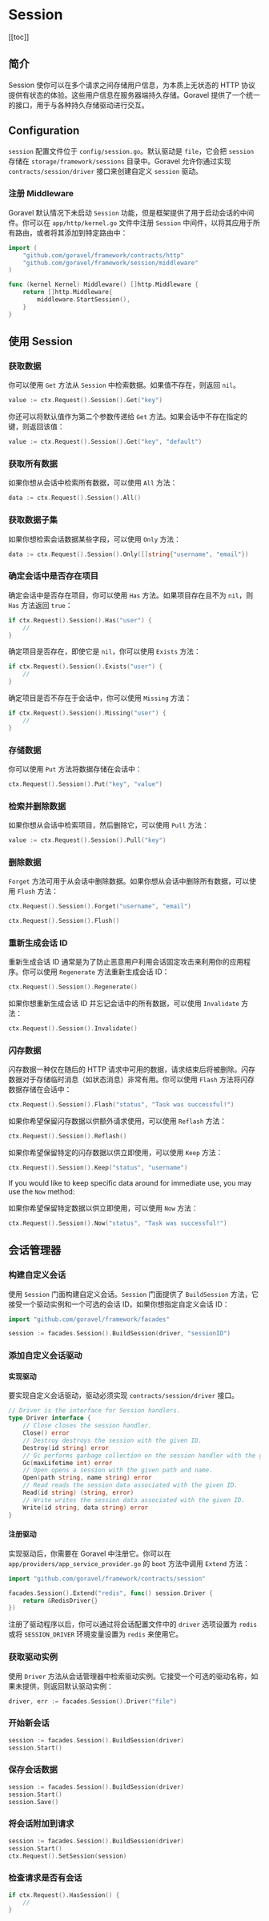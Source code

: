 # Session

[[toc]]

## 简介

Session 使你可以在多个请求之间存储用户信息，为本质上无状态的 HTTP 协议提供有状态的体验。这些用户信息在服务器端持久存储。Goravel 提供了一个统一的接口，用于与各种持久存储驱动进行交互。

## Configuration

`session` 配置文件位于 `config/session.go`。默认驱动是 `file`，它会把 `session` 存储在 `storage/framework/sessions` 目录中。Goravel 允许你通过实现 `contracts/session/driver` 接口来创建自定义 `session` 驱动。

### 注册 Middleware

Goravel 默认情况下未启动 `Session` 功能，但是框架提供了用于启动会话的中间件。你可以在 `app/http/kernel.go` 文件中注册 `Session` 中间件，以将其应用于所有路由，或者将其添加到特定路由中：

```go
import (
	"github.com/goravel/framework/contracts/http"
	"github.com/goravel/framework/session/middleware"
)

func (kernel Kernel) Middleware() []http.Middleware {
	return []http.Middleware{
		middleware.StartSession(),
	}
}
```

## 使用 Session

### 获取数据

你可以使用 `Get` 方法从 `Session` 中检索数据。如果值不存在，则返回 `nil`。

```go
value := ctx.Request().Session().Get("key")
```

你还可以将默认值作为第二个参数传递给 `Get` 方法。如果会话中不存在指定的键，则返回该值：

```go
value := ctx.Request().Session().Get("key", "default")
```

### 获取所有数据

如果你想从会话中检索所有数据，可以使用 `All` 方法：

```go
data := ctx.Request().Session().All()
```

### 获取数据子集

如果你想检索会话数据某些字段，可以使用 `Only` 方法：

```go
data := ctx.Request().Session().Only([]string{"username", "email"})
```

### 确定会话中是否存在项目

确定会话中是否存在项目，你可以使用 `Has` 方法。如果项目存在且不为 `nil`，则 `Has` 方法返回 `true`：

```go
if ctx.Request().Session().Has("user") {
    //
}
```

确定项目是否存在，即使它是 `nil`，你可以使用 `Exists` 方法：

```go
if ctx.Request().Session().Exists("user") {
    //
}
```

确定项目是否不存在于会话中，你可以使用 `Missing` 方法：

```go
if ctx.Request().Session().Missing("user") {
    //
}
```

### 存储数据

你可以使用 `Put` 方法将数据存储在会话中：

```go
ctx.Request().Session().Put("key", "value")
```

### 检索并删除数据

如果你想从会话中检索项目，然后删除它，可以使用 `Pull` 方法：

```go
value := ctx.Request().Session().Pull("key")
```

### 删除数据

`Forget` 方法可用于从会话中删除数据。如果你想从会话中删除所有数据，可以使用 `Flush` 方法：

```go
ctx.Request().Session().Forget("username", "email")

ctx.Request().Session().Flush()
```

### 重新生成会话 ID

重新生成会话 ID 通常是为了防止恶意用户利用会话固定攻击来利用你的应用程序。你可以使用 `Regenerate` 方法重新生成会话 ID：

```go
ctx.Request().Session().Regenerate()
```

如果你想重新生成会话 ID 并忘记会话中的所有数据，可以使用 `Invalidate` 方法：

```go
ctx.Request().Session().Invalidate()
```

### 闪存数据

闪存数据一种仅在随后的 HTTP 请求中可用的数据，请求结束后将被删除。闪存数据对于存储临时消息（如状态消息）非常有用。你可以使用 `Flash` 方法将闪存数据存储在会话中：

```go
ctx.Request().Session().Flash("status", "Task was successful!")
```

如果你希望保留闪存数据以供额外请求使用，可以使用 `Reflash` 方法：

```go
ctx.Request().Session().Reflash()
```

如果你希望保留特定的闪存数据以供立即使用，可以使用 `Keep` 方法：

```go
ctx.Request().Session().Keep("status", "username")
```

If you would like to keep specific data around for immediate use, you may use the `Now` method:

如果你希望保留特定数据以供立即使用，可以使用 `Now` 方法：

```go
ctx.Request().Session().Now("status", "Task was successful!")
```

## 会话管理器

### 构建自定义会话

使用 `Session` 门面构建自定义会话。`Session` 门面提供了 `BuildSession` 方法，它接受一个驱动实例和一个可选的会话 ID，如果你想指定自定义会话 ID：

```go
import "github.com/goravel/framework/facades"

session := facades.Session().BuildSession(driver, "sessionID")
```

### 添加自定义会话驱动

#### 实现驱动

要实现自定义会话驱动，驱动必须实现 `contracts/session/driver` 接口。

```go
// Driver is the interface for Session handlers.
type Driver interface {
	// Close closes the session handler.
	Close() error
	// Destroy destroys the session with the given ID.
	Destroy(id string) error
	// Gc performs garbage collection on the session handler with the given maximum lifetime.
	Gc(maxLifetime int) error
	// Open opens a session with the given path and name.
	Open(path string, name string) error
	// Read reads the session data associated with the given ID.
	Read(id string) (string, error)
	// Write writes the session data associated with the given ID.
	Write(id string, data string) error
}
```

#### 注册驱动

实现驱动后，你需要在 Goravel 中注册它。你可以在 `app/providers/app_service_provider.go` 的 `boot` 方法中调用 `Extend` 方法：

```go
import "github.com/goravel/framework/contracts/session"

facades.Session().Extend("redis", func() session.Driver {
	return &RedisDriver{}
})
```

注册了驱动程序以后，你可以通过将会话配置文件中的 `driver` 选项设置为 `redis` 或将 `SESSION_DRIVER` 环境变量设置为 `redis` 来使用它。

### 获取驱动实例

使用 `Driver` 方法从会话管理器中检索驱动实例。它接受一个可选的驱动名称，如果未提供，则返回默认驱动实例：

```go
driver, err := facades.Session().Driver("file")
```

### 开始新会话

```go
session := facades.Session().BuildSession(driver)
session.Start()
```

### 保存会话数据

```go
session := facades.Session().BuildSession(driver)
session.Start()
session.Save()
```

### 将会话附加到请求

```go
session := facades.Session().BuildSession(driver)
session.Start()
ctx.Request().SetSession(session)
```

### 检查请求是否有会话

```go
if ctx.Request().HasSession() {
    //
}
```
